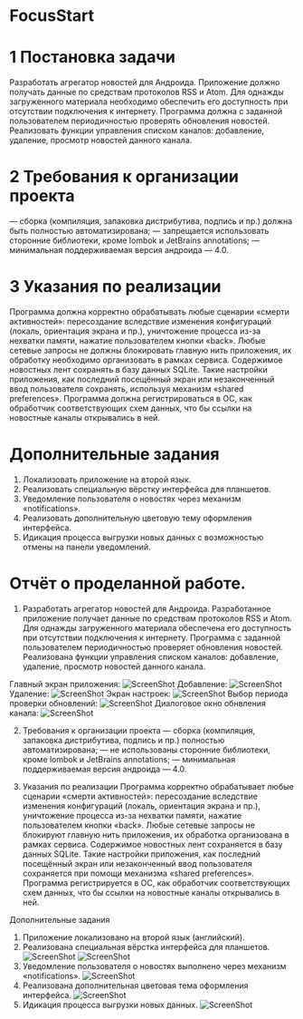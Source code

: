 # FocusStart
# 1 Постановка задачи
Разработать агрегатор новостей для Андроида. Приложение должно получать данные по средствам протоколов RSS и Atom. Для однажды загруженного материала необходимо обеспечить его доступность при отсутствии подключения к интернету. Программа должна с заданной пользователем периодичностью проверять обновления новостей. Реализовать функции управления списком каналов: добавление, удаление, просмотр новостей данного канала.
# 2 Требования к организации проекта
— сборка (компиляция, запаковка дистрибутива, подпись и пр.) должна быть полностью автоматизирована;
— запрещается использовать сторонние библиотеки, кроме lombok и JetBrains annotations;
— минимальная поддерживаемая версия андроида — 4.0.
# 3 Указания по реализации
Программа должна корректно обрабатывать любые сценарии «смерти активностей»: пересоздание вследствие изменения конфигураций (локаль, ориентация экрана и пр.), уничтожение процесса из-за нехватки памяти, нажатие пользователем кнопки «back». Любые сетевые запросы не должны блокировать главную нить приложения, их обработку необходимо организовать в рамках сервиса. Содержимое новостных лент сохранять в базу данных SQLite. Такие настройки приложения, как последний посещённый экран или незаконченный ввод пользователя сохранять, используя механизм «shared preferences». Программа должна регистрироваться в ОС, как обработчик соответствующих схем данных, что бы ссылки на новостные каналы открывались в ней.

# Дополнительные задания
1. Локализовать приложение на второй язык.
2. Реализовать специальную вёрстку интерфейса для планшетов.
3. Уведомление пользователя о новостях через механизм «notifications».
4. Реализовать дополнительную цветовую тему оформления интерфейса.
5. Идикация процесса выгрузки новых данных с возможностью отмены на панели уведомлений.

# Отчёт о проделанной работе.

1. Разработать агрегатор новостей для Андроида. 
Разработанное приложение получает данные по средствам протоколов RSS и Atom. Для однажды загруженного материала обеспечена его доступность при отсутствии подключения к интернету. Программа с заданной пользователем периодичностью проверяет обновления новостей. Реализована функции управления списком каналов: добавление, удаление, просмотр новостей данного канала.

Главный экран приложения:
![ScreenShot](https://github.com/Onotole1/FocusStart/blob/master/Screenshot%20from%202017-04-16%2015-04-59.png)
Добавление:
![ScreenShot](https://github.com/Onotole1/FocusStart/blob/master/Screenshot%20from%202017-04-16%2016-09-31.png)
Удаление:
![ScreenShot](https://github.com/Onotole1/FocusStart/blob/master/Screenshot%20from%202017-04-16%2016-09-42.png)
Экран настроек:
![ScreenShot](https://github.com/Onotole1/FocusStart/blob/master/Screenshot%20from%202017-04-16%2015-05-30.png)
Выбор периода проверки обновлений:
![ScreenShot](https://github.com/Onotole1/FocusStart/blob/master/Screenshot%20from%202017-04-16%2015-05-23.png)
Диалоговое окно обнвления канала:
![ScreenShot](https://github.com/Onotole1/FocusStart/blob/master/Screenshot%20from%202017-04-16%2015-06-46.png)

2. Требования к организации проекта
— сборка (компиляция, запаковка дистрибутива, подпись и пр.) полностью автоматизирована;
— не использованы сторонние библиотеки, кроме lombok и JetBrains annotations;
— минимальная поддерживаемая версия андроида — 4.0.

3. Указания по реализации
Программа корректно обрабатывает любые сценарии «смерти активностей»: пересоздание вследствие изменения конфигураций (локаль, ориентация экрана и пр.), уничтожение процесса из-за нехватки памяти, нажатие пользователем кнопки «back». Любые сетевые запросы не блокируют главную нить приложения, их обработка организована в рамках сервиса. Содержимое новостных лент сохраняется в базу данных SQLite. Такие настройки приложения, как последний посещённый экран или незаконченный ввод пользователя сохраняется при помощи механизма «shared preferences». Программа регистрируется в ОС, как обработчик соответствующих схем данных, что бы ссылки на новостные каналы открывались в ней.

Дополнительные задания
1. Приложение локализовано на второй язык (английский).
2. Реализована специальная вёрстка интерфейса для планшетов.
![ScreenShot](https://github.com/Onotole1/FocusStart/blob/master/Screenshot%20from%202017-04-16%2015-25-11.png)
![ScreenShot](https://github.com/Onotole1/FocusStart/blob/master/Screenshot%20from%202017-04-16%2015-28-54.png)
3. Уведомление пользователя о новостях выполнено через механизм «notifications».
![ScreenShot](https://github.com/Onotole1/FocusStart/blob/master/Screenshot%20from%202017-04-16%2015-06-39.png)
4. Реализована дополнительная цветовая тема оформления интерфейса.
![ScreenShot](https://github.com/Onotole1/FocusStart/blob/master/Screenshot%20from%202017-04-16%2015-05-47.png)
5. Идикация процесса выгрузки новых данных.
![ScreenShot](https://github.com/Onotole1/FocusStart/blob/master/Screenshot%20from%202017-04-16%2015-21-11.png)
